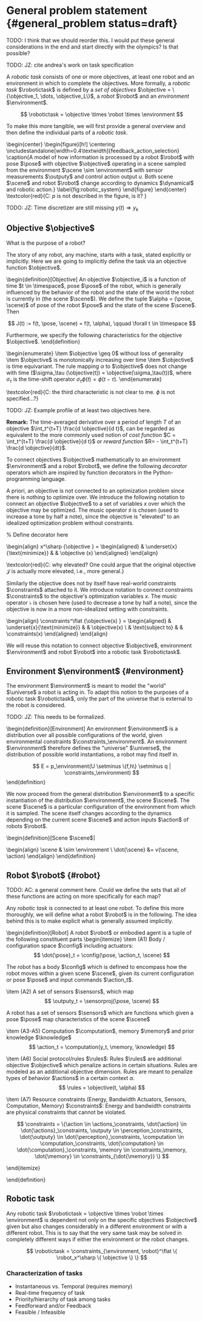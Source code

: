 # General problem statement {#general_problem status=draft}

TODO:  I think that we should reorder this. I would put these general considerations in the end and start directly with the olympics? Is that possible?

TODO: JZ: cite andrea's work on task specification

A *robotic task* consists of one or more objectives, at least one robot and an environment in which to complete the objectives.
More formally, a *robotic task* $\robotictask$ is defined by a *set of objectives* $\objective = \{\objective_1, \dots, \objective_L\}$, a *robot* $\robot$ and an *environment* $\environment$.

$$
\robotictask = \objective \times \robot \times \environment
$$

To make this more tangible, we will first provide a general overview and then define the individual parts of a *robotic task*.


\begin{center}
\begin{figure}[h!]
\centering
\includestandalone[width=0.4\textwidth]{feedback_action_selection}
\caption{A model of how information is processed by a robot $\robot$ with pose $\pose$ with objective $\objective$ operating in a scene sampled from the environment $\scene \sim \environment$ with sensor measurements $\outputy$ and control action output $u$. Both scene $\scene$ and robot $\robot$ change according to dynamics $\dynamical$ and robotic action.}
\label{fig:robotic_system}
\end{figure}
 \end{center}
 \textcolor{red}{C: $p$ is not described in the figure, is it? }

TODO: JZ: Time discretizer are still missing $y(t) \Rightarrow y_k$


## Objective $\objective$ 

What is the purpose of a robot? 

The story of any robot, any machine, starts with a task, stated explicitly or implicitly. 
Here we are going to implicitly define the task via an objective function $\objective$. 


\begin{definition}[Objective]
An objective $\objective_i$ is a function of time $t \in \timespace$, pose $\pose$ of the robot, which is generally influenced by the behavior of the robot and the state of the world the robot is currently in (the scene $\scene$). We define the tuple $\alpha = (\pose, \scene)$ of pose of the robot $\pose$ and the state of the scene $\scene$. Then

$$
J(t) := f(t, \pose, \scene) = f(t, \alpha), \qquad \forall t \in \timespace
$$

Furthermore, we specify the following characteristics for the objective $\objective$. 
\end{definition}

\begin{enumerate}
	\item $\objective \geq 0$ without loss of generality
	\item $\objective$  is monotonically increasing over time
    \item $\objective$ is time equivariant. The rule mapping $\alpha$ to $\objective$ does not change with time ($\sigma_\tau (\objective(t)) = \objective(\sigma_\tau(t))$, where $\sigma_\tau$ is the time-shift operator $\sigma_\tau \phi(t) = \phi(t-\tau)$. 
\end{enumerate}

 \textcolor{red}{C: the third characteristic is not clear to me. $\phi$ is not specified...?}

TODO: JZ:  Example profile of at least two objectives here.


**Remark:** The time-averaged derivative over a period of length $T$ of an objective $\int_t^{t+T} \frac{d \objective}{d t}$, can be regarded as equivalent to the more commonly used notion of *cost function* $C = \int_t^{t+T} \frac{d \objective}{d t}$ or *reward function* $R= - \int_t^{t+T} \frac{d \objective}{dt}$. 


To connect objectives $\objective$ mathematically to an environment $\environment$ and a robot $\robot$, we define the following *decorator* operators which are inspired by function decorators in the Python-programming language. 


A priori, an objective is not connected to an optimization problem since there is nothing to optimize over. We introduce the following notation to connect an objective $\objective$ to a set of variables $x$ over which the objective may be optimized. The music operator $\sharp$ is chosen (used to increase a tone by half a note), since the objective is "elevated" to an idealized optimization problem without constraints. 

% Define decorator here

\begin{align}
x^\sharp \{\objective \} =
\begin{aligned}
& \underset{x}{\text{minimize}}
& & \objective (x)
\end{aligned}
\end{align}

 \textcolor{red}{C: why elevated? One could argue that the original objective $\mathcal{J}$ is actually more elevated, i.e., more general.}

Similarly the objective does not by itself have real-world constraints $\constraints$ attached to it. We introduce notation to connect constraints $\constraints$ to the objective's optimization variables $x$. The music operator $\flat$ is chosen here (used to decrease a tone by half a note), since the objective is now in a more non-idealized setting with constraints. 

\begin{align}
\constraints^\flat \{\objective(x) \} =
\begin{aligned}
& \underset{x}{\text{minimize}}
& & \objective(x) \\
& \text{subject to}
& & \constraints(x)
\end{aligned}
\end{align}

We will reuse this notation to connect objective $\objective$, environment $\environment$ and robot $\robot$ into a robotic task $\robotictask$. 



## Environment $\environment$ {#environment}

The environment $\environment$ is meant to model the "world" $\universe$ a robot is acting in. To adapt this notion to the purposes of a robotic task $\robotictask$, only the part of the universe that is external to the robot is considered. 

TODO: JZ: This needs to be formalized.

\begin{definition}[Environment]
An environment $\environment$ is a distribution over all possible configurations of the world, given environmental constraints $\constraints_\environment$. An environment $\environment$ therefore defines the "universe" $\universe$, the distribution of possible world instantiations, a robot may find itself in.

$$
E = p_\environment(U \setminus \{f,h\} \setminus q | \constraints_\environment)
$$
\end{definition}

We now proceed from the general distribution $\environment$ to a specific instantiation of the distribution $\environment$, the scene $\scene$. The scene $\scene$ is a particular configuration of the environment from which it is sampled. The scene itself changes according to the dynamics depending on the current scene $\scene$ and action inputs $\action$ of robots $\robot$. 

\begin{definition}[Scene $\scene$]


\begin{align}
\scene & \sim \environment \\
\dot{\scene} &= v(\scene, \action)
\end{align}
\end{definition}


## Robot $\robot$ {#robot}

TODO: AC: a general comment here. Could we define the sets that all of these functions are acting on more specifically for each map?

Any *robotic task* is connected to at least one robot. To define this more thoroughly, we will define what a robot $\robot$ is in the following. The idea behind this is to make explicit what is generally assumed implicitly. 

\begin{definition}[Robot]
A robot $\robot$ or embodied agent is a tuple of the following constituent parts
\begin{itemize}
\item (A1) Body / configuration space $\config$ including actuators: 
$$
\dot{\pose}_t = \config(\pose, \action_t, \scene) 
$$


The robot has a body $\config$ which is defined to encompass how the robot moves within a given scene $\scene$, given its current configuration or pose $\pose$ and input commands $\action_t$. 

\item (A2) A set of sensors $\sensors$, which map 
$$
\outputy_t = \sensorproj(\pose, \scene)
$$

A robot has a set of sensors $\sensors$ which are functions which given a pose $\pose$ map characteristics of the scene $\scene$ 

\item (A3-A5) Computation $\computation$, memory $\memory$ and prior knowledge $\knowledge$
$$
\action_t = \computation(y_t, \memory, \knowledge)
$$

\item (A6) Social protocol/rules $\rules$:
Rules $\rules$ are additional objective $\objective$ which penalize actions in certain situations. 
Rules are modeled as an additional objective dimension. Rules are meant to penalize types of behavior $\actions$ in a certain context $\alpha$. 
$$
\rules = \objective(t, \alpha)
$$

\item (A7) Resource constraints (Energy, Bandwidth Actuators, Sensors, Computation, Memory) $\constraints$:
Energy and bandwidth constraints are physical constraints that cannot be violated. 



$$
\constraints = \{\action \in \actions_\constraints, \dot{\action} \in \dot{\actions}_\constraints, \outputy \in \perception_\constraints, \dot{\outputy} \in \dot{\perception}_\constraints,  \computation \in \computation_\constraints, \dot{\computation} \in \dot{\computation}_\constraints, \memory \in \constraints_\memory, \dot{\memory} \in \constraints_{\dot{\memory}} \}
$$

\end{itemize}

\end{definition}



## Robotic task

Any robotic task $\robotictask = \objective \times \robot \times \environment$ is dependent not only on the specific objectives $\objective$ given but also changes considerably in a different environment or with a different robot. This is to say that the very same task may be solved in completely different ways if either the environment or the robot changes. 

$$
\robotictask = \constraints_{\environment, \robot}^\flat \{ \robot_x^\sharp \{ \objective \} \}
$$

 

### Characterization of tasks

* Instantaneous vs. Temporal (requires memory)
* Real-time frequency of task
* Priority/hierarchy of task among tasks
* Feedforward and/or Feedback
* Feasible / Infeasible





